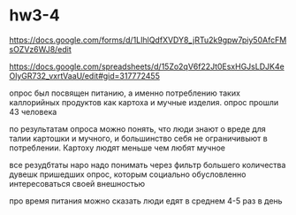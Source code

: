 # hw3-4
https://docs.google.com/forms/d/1LIhlQdfXVDY8_jRTu2k9gpw7piy50AfcFMsOZVz6WJ8/edit

https://docs.google.com/spreadsheets/d/15Zo2qV6f22Jt0EsxHGJsLDJK4eOlyGR732_vxrtVaaU/edit#gid=317772455

опрос был посвящен питанию, а именно потреблению таких каллорийных продуктов как картоха и мучные изделия.
опрос прошли 43 человека

по результатам опроса можно понять, что люди знают о вреде для талии картошки и мучного, и большинство себя не ограничивыют в потреблении. 
Картоху людят меньше чем любят мучное

все резудбтаты наро надо понимать через фильтр большего количества дувешк пришедших опрос, которым социально обусловленно интересоваться своей внешностью

про время питания можно сказать люди едят в среднем 4-5 раз в день
